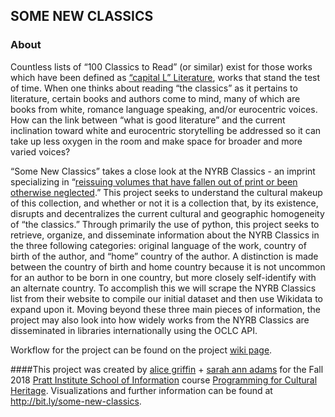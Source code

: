 ## SOME NEW CLASSICS

### About

Countless lists of “100 Classics to Read” (or similar) exist for those works which have been defined as [“capital L” Literature](http://www.electricka.com/etaf/muses/literature/literature_popups/whats_literature.htm), works that stand the test of time. When one thinks about reading “the classics” as it pertains to literature, certain books and authors come to mind, many of which are books from white, romance language speaking, and/or eurocentric voices. How can the link between “what is good literature” and the current inclination toward white and eurocentric storytelling be addressed so it can take up less oxygen in the room and make space for broader and more varied voices?  

“Some New Classics” takes a close look at the NYRB Classics - an imprint specializing in “[reissuing volumes that have fallen out of print or been otherwise neglected](https://www.nytimes.com/2018/04/09/style/new-york-review-books-classics.html).” This project seeks to understand the cultural makeup of this collection, and whether or not it is a collection that, by its existence, disrupts and decentralizes the current cultural and geographic homogeneity of “the classics.” Through primarily the use of python, this project seeks to retrieve, organize, and disseminate information about the NYRB Classics in the three following categories: original language of the work, country of birth of the author, and “home” country of the author. A distinction is made between the country of birth and home country because it is not uncommon for an author to be born in one country, but more closely self-identify with an alternate country. To accomplish this we will scrape the NYRB Classics list from their website to compile our initial dataset and then use Wikidata to expand upon it. Moving beyond these three main pieces of information, the project may also look into how widely works from the NYRB Classics are disseminated in libraries internationally using the OCLC API.

Workflow for the project can be found on the project [wiki page](https://github.com/sarahannadams/some-new-classics/wiki).


####This project was created by [alice griffin](https://twitter.com/AliceLGriff) + [sarah ann adams](https://twitter.com/_sarahannadams) for the Fall 2018 [Pratt Institute School of Information](https://www.pratt.edu/academics/information/) course [Programming for Cultural Heritage](http://pfch.nyc/). Visualizations and further information can be found at http://bit.ly/some-new-classics.
